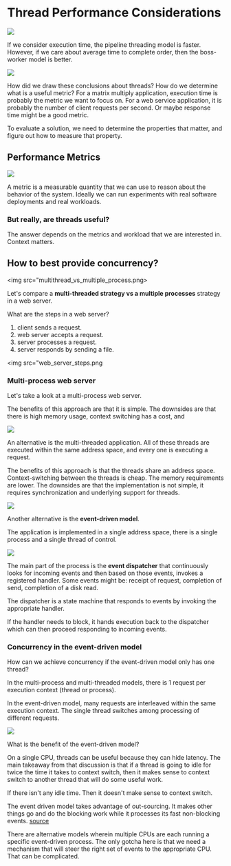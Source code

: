 # Thread Performance Considerations

<img src="which_model_is_better.png">

If we consider execution time, the pipeline threading model is faster. However, if we care about average time to complete order, then the boss-worker model is better. 

<img src="are_threads_useful">

How did we draw these conclusions about threads? How do we determine what is a useful metric? For a matrix multiply application, execution time is probably the metric we want to focus on. For a web service application, it is probably the number of client requests per second. Or maybe response time might be a good metric.

To evaluate a solution, we need to determine the properties that matter, and figure out how to measure that property. 

## Performance Metrics

<img src="performance_metrics.png">

A metric is a measurable quantity that we can use to reason about the behavior of the system. Ideally we can run experiments with real software deployments and real workloads.

### But really, are threads useful?

The answer depends on the metrics and workload that we are interested in. Context matters.

## How to best provide concurrency?

<img src="multithread_vs_multiple_process.png>

Let's compare a **multi-threaded strategy vs a multiple processes** strategy in a web server. 

What are the steps in a web server?
1. client sends a request.
2. web server accepts a request. 
3. server processes a request.
4. server responds by sending a file.

<img src="web_server_steps.png

### Multi-process web server

Let's take a look at a multi-process web server. 

The benefits of this approach are that it is simple. The downsides are that there is high memory usage, context switching has a cost, and 

<img src="multi_process_web.png">

An alternative is the multi-threaded application. All of these threads are executed within the same address space, and every one is executing a request.

The benefits of this approach is that the threads share an address space. Context-switching between the threads is cheap. The memory requirements are lower. The downsides are that the implementation is not simple, it requires synchronization and underlying support for threads. 

<img src="multi_thread_web.png">

Another alternative is the **event-driven model**. 

The application is implemented in a single address space, there is a single process and a single thread of control. 

<img src="event_driven.png">

The main part of the process is the **event dispatcher** that continuously looks for incoming events and then based on those events, invokes a registered handler. Some events might be: receipt of request, completion of send, completion of a disk read.

The dispatcher is a state machine that responds to events by invoking the appropriate handler. 

If the handler needs to block, it hands execution back to the dispatcher which can then proceed responding to incoming events. 

### Concurrency in the event-driven model

How can we achieve concurrency if the event-driven model only has one thread?

In the multi-process and multi-threaded models, there is 1 request per execution context (thread or process).

In the event-driven model, many requests are interleaved within the same execution context. The single thread switches among processing of different requests. 

<img src="event_driven_concurrency.png">

What is the benefit of the event-driven model?

On a single CPU, threads can be useful because they can hide latency. The main takeaway from that discussion is that if a thread is going to idle for twice the time it takes to context switch, then it makes sense to context switch to another thread that will do some useful work. 

If there isn't any idle time. Then it doesn't make sense to context switch. 

The event driven model takes advantage of out-sourcing. It makes other things go and do the blocking work while it processes its fast non-blocking events. [source](https://www.kislayverma.com/post/event-based-asynchronous-programming)

There are alternative models wherein multiple CPUs are each running a specific event-driven process. The only gotcha here is that we need a mechanism that will steer the right set of events to the appropriate CPU. That can be complicated. 

